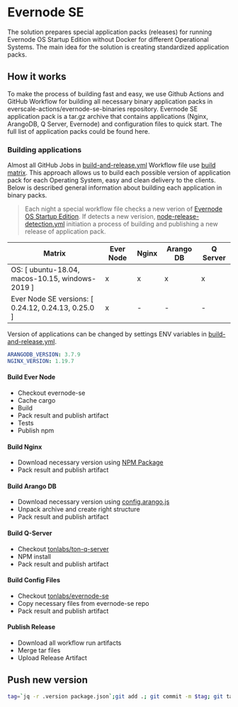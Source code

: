 # Evernode SE

The solution prepares special application packs (releases) for running Evernode OS Startup Edition without Docker for different Operational Systems. The main idea for the solution is creating standardized application packs.

## How it works

To make the process of building fast and easy, we use Github Actions and GitHub Workflow for building all necessary binary application packs in everscale-actions/evernode-se-binaries repository. Evernode SE application pack is a tar.gz archive that contains applications (Nginx, ArangoDB, Q Server, Evernode) and configuration files to quick start. The full list of application packs could be found here. 

### Building applications

Almost all GitHub Jobs in [build-and-release.yml](https://github.com/everscale-actions/evernode-se-binaries/blob/main/.github/workflows/build-and-release.yml) Workflow file use [build matrix](https://docs.github.com/en/actions/learn-github-actions/managing-complex-workflows#using-a-build-matrix). This approach allows us to build each possible version of application pack for each Operating System, easy and clean delivery to the clients. Below is described general information about building each application in binary packs.

> Each night a special workflow file checks a new verion of [Evernode OS Startup Edition](https://github.com/tonlabs/evernode-se). If detects a new verision, [node-release-detection.yml](https://github.com/everscale-actions/evernode-se-binaries/blob/main/.github/workflows/node-release-detection.yml) initiation a process of building and publishing a new release of application pack.

| Matrix | Ever Node | Nginx | Arango DB | Q Server |
| --- | --- | --- | --- | --- |
| OS: [ ubuntu-18.04, macos-10.15, windows-2019 ] | x | x | x | x |
| Ever Node SE versions: [ 0.24.12, 0.24.13, 0.25.0 ] | x | - | - | - |

Version of applications can be changed by settings ENV variables in [build-and-release.yml](https://github.com/everscale-actions/evernode-se-binaries/blob/main/.github/workflows/build-and-release.yml). 

```yml
ARANGODB_VERSION: 3.7.9
NGINX_VERSION: 1.19.7
```

#### Build Ever Node

- Checkout evernode-se
- Cache cargo
- Build
- Pack result and publish artifact
- Tests
- Publish npm

#### Build Nginx

- Download necessary version using [NPM Package](https://github.com/everscale-actions/evernode-se-binaries/tree/main/nginx)
- Pack result and publish artifact

#### Build Arango DB

- Download necessary version using [config.arango.js](https://github.com/everscale-actions/evernode-se-binaries/blob/main/config.arangodb.js)
- Unpack archive and create right structure
- Pack result and publish artifact

#### Build Q-Server

- Checkout [tonlabs/ton-q-server](https://github.com/tonlabs/ton-q-server)
- NPM install
- Pack result and publish artifact

#### Build Config Files

- Checkout [tonlabs/evernode-se](https://github.com/tonlabs/evernode-se)
- Copy necessary files from evernode-se repo
- Pack result and publish artifact

#### Publish Release

- Download all workflow run artifacts
- Merge tar files
- Upload Release Artifact


## Push new version
```sh
tag=`jq -r .version package.json`;git add .; git commit -m $tag; git tag $tag -f; git push --tags -f
```